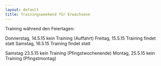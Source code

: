 ```yaml
---
layout: default
title: Trainingsweekend für Erwachsene
---
```


Training während den Feiertagen:

Donnerstag, 14.5.15 kein Training (Auffahrt)
Freitag, 15.5.15 Training findet statt
Samstag, 16.5.15 Training findet statt

Samstag 23.5.15 kein Training (Pfingstwochenende)
Montag, 25.5.15 kein Training (Pfingstmontag)